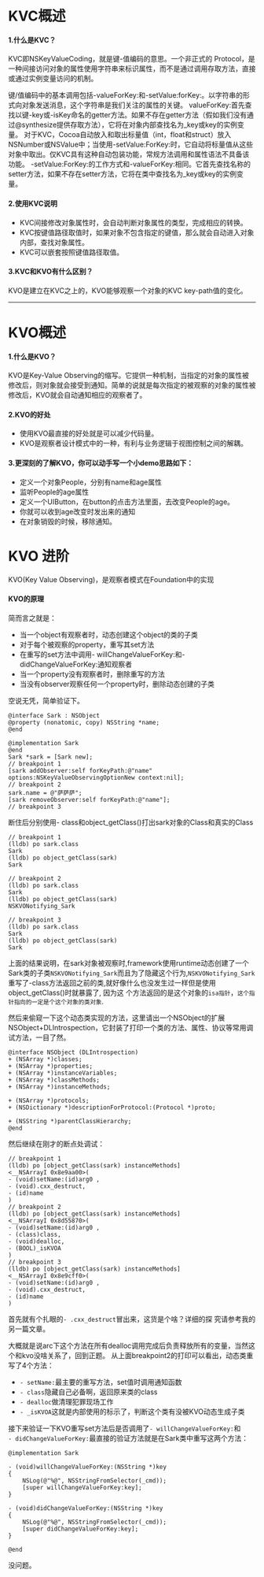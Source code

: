 # KVC概述

#### 1.什么是KVC？
KVC即NSKeyValueCoding，就是键-值编码的意思。一个非正式的 Protocol，是一种间接访问对象的属性使用字符串来标识属性，而不是通过调用存取方法，直接或通过实例变量访问的机制。

键/值编码中的基本调用包括-valueForKey:和-setValue:forKey:。以字符串的形式向对象发送消息，这个字符串是我们关注的属性的关键。
valueForKey:首先查找以键-key或-isKey命名的getter方法。如果不存在getter方法（假如我们没有通过@synthesize提供存取方法），它将在对象内部查找名为_key或key的实例变量。
对于KVC，Cocoa自动放入和取出标量值（int，float和struct）放入NSNumber或NSValue中；当使用-setValue:ForKey:时，它自动将标量值从这些对象中取出。仅KVC具有这种自动包装功能，常规方法调用和属性语法不具备该功能。
-setValue:ForKey:的工作方式和-valueForKey:相同。它首先查找名称的setter方法，如果不存在setter方法，它将在类中查找名为_key或key的实例变量。

#### 2.使用KVC说明
- KVC间接修改对象属性时，会自动判断对象属性的类型，完成相应的转换。
- KVC按键值路径取值时，如果对象不包含指定的键值，那么就会自动进入对象内部，查找对象属性。
- KVC可以嵌套按照键值路径取值。

#### 3.KVC和KVO有什么区别？
KVO是建立在KVC之上的，KVO能够观察一个对象的KVC key-path值的变化。

---


# KVO概述
#### 1.什么是KVO？
KVO是Key-Value Observing的缩写。它提供一种机制，当指定的对象的属性被修改后，则对象就会接受到通知。简单的说就是每次指定的被观察的对象的属性被修改后，KVO就会自动通知相应的观察者了。

#### 2.KVO的好处
- 使用KVO最直接的好处就是可以减少代码量。
- KVO是观察者设计模式中的一种，有利与业务逻辑于视图控制之间的解耦。



#### 3.更深刻的了解KVO，你可以动手写一个小demo思路如下：
- 定义一个对象People，分别有name和age属性
- 监听People的age属性
- 定义一个UIButton，在button的点击方法里面，去改变People的age。
- 你就可以收到age改变时发出来的通知
- 在对象销毁的时候，移除通知。

# KVO 进阶
KVO(Key Value Observing)，是观察者模式在Foundation中的实现

#### KVO的原理

简而言之就是：
- 当一个object有观察者时，动态创建这个object的类的子类
- 对于每个被观察的property，重写其set方法
- 在重写的set方法中调用- willChangeValueForKey:和- didChangeValueForKey:通知观察者
- 当一个property没有观察者时，删除重写的方法
- 当没有observer观察任何一个property时，删除动态创建的子类

空说无凭，简单验证下。
```objc
@interface Sark : NSObject
@property (nonatomic, copy) NSString *name;
@end

@implementation Sark
@end
Sark *sark = [Sark new];
// breakpoint 1
[sark addObserver:self forKeyPath:@"name" options:NSKeyValueObservingOptionNew context:nil];
// breakpoint 2
sark.name = @"萨萨萨";
[sark removeObserver:self forKeyPath:@"name"];
// breakpoint 3
```
断住后分别使用- class和object_getClass()打出sark对象的Class和真实的Class
```objc
// breakpoint 1
(lldb) po sark.class
Sark
(lldb) po object_getClass(sark)
Sark

// breakpoint 2
(lldb) po sark.class
Sark
(lldb) po object_getClass(sark)
NSKVONotifying_Sark

// breakpoint 3
(lldb) po sark.class
Sark
(lldb) po object_getClass(sark)
Sark
```
上面的结果说明，在sark对象被观察时,framework使用runtime动态创建了一个Sark类的子类`NSKVONotifying_Sark`而且为了隐藏这个行为,`NSKVONotifying_Sark`重写了-class方法返回之前的类,就好像什么也没发生过一样但是使用object_getClass()时就暴露了, 因为这 个方法返回的是这个对象的`isa指针`，`这个指针指向的一定是个这个对象的类对象`.

然后来偷窥一下这个动态类实现的方法，这里请出一个NSObject的扩展NSObject+DLIntrospection，它封装了打印一个类的方法、属性、协议等常用调试方法，一目了然。
```objc
@interface NSObject (DLIntrospection)
+ (NSArray *)classes;
+ (NSArray *)properties;
+ (NSArray *)instanceVariables;
+ (NSArray *)classMethods;
+ (NSArray *)instanceMethods;

+ (NSArray *)protocols;
+ (NSDictionary *)descriptionForProtocol:(Protocol *)proto;

+ (NSString *)parentClassHierarchy;
@end
```
然后继续在刚才的断点处调试：
```
// breakpoint 1
(lldb) po [object_getClass(sark) instanceMethods]
<__NSArrayI 0x8e9aa00>(
- (void)setName:(id)arg0 ,
- (void).cxx_destruct,
- (id)name
)
// breakpoint 2
(lldb) po [object_getClass(sark) instanceMethods]
<__NSArrayI 0x8d55870>(
- (void)setName:(id)arg0 ,
- (class)class,
- (void)dealloc,
- (BOOL)_isKVOA
)
// breakpoint 3
(lldb) po [object_getClass(sark) instanceMethods]
<__NSArrayI 0x8e9cff0>(
- (void)setName:(id)arg0 ,
- (void).cxx_destruct,
- (id)name
)
```
首先就有个扎眼的`- .cxx_destruct`冒出来，这货是个啥？详细的探 究请参考我的另一篇文章。

大概就是说arc下这个方法在所有dealloc调用完成后负责释放所有的变量，当然这个和kvo没啥关系了，回到正题。
从上面breakpoint2的打印可以看出，动态类重写了4个方法：

- `- setName:`最主要的重写方法，set值时调用通知函数
- `- class`隐藏自己必备啊，返回原来类的class
- `- dealloc`做清理犯罪现场工作
- `- _isKVOA`这就是内部使用的标示了，判断这个类有没被KVO动态生成子类

接下来验证一下KVO重写set方法后是否调用了`- willChangeValueForKey:`和<br>`- didChangeValueForKey:`最直接的验证方法就是在Sark类中重写这两个方法：

```objc
@implementation Sark

- (void)willChangeValueForKey:(NSString *)key
{
    NSLog(@"%@", NSStringFromSelector(_cmd));
    [super willChangeValueForKey:key];
}

- (void)didChangeValueForKey:(NSString *)key
{
    NSLog(@"%@", NSStringFromSelector(_cmd));
    [super didChangeValueForKey:key];
}

@end
```
没问题。
